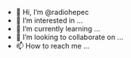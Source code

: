 - 👋 Hi, I’m @radiohepec
- 👀 I’m interested in ...
- 🌱 I’m currently learning ...
- 💞️ I’m looking to collaborate on ...
- 📫 How to reach me ...

<!---
radiohepec/radiohepec is a ✨ special ✨ repository because its `README.md` (this file) appears on your GitHub profile.
You can click the Preview link to take a look at your changes.
--->
